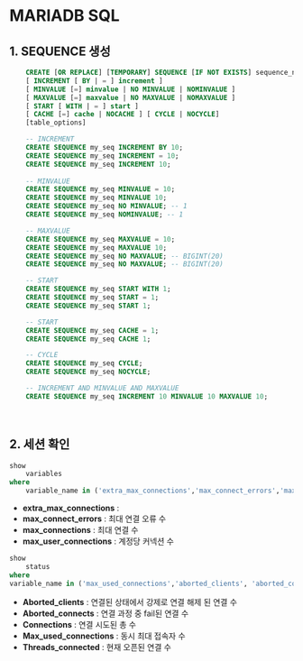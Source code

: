 # MARIADB SQL
## 1. SEQUENCE 생성 

~~~sql
    CREATE [OR REPLACE] [TEMPORARY] SEQUENCE [IF NOT EXISTS] sequence_name
    [ INCREMENT [ BY | = ] increment ]
    [ MINVALUE [=] minvalue | NO MINVALUE | NOMINVALUE ]
    [ MAXVALUE [=] maxvalue | NO MAXVALUE | NOMAXVALUE ]
    [ START [ WITH | = ] start ] 
    [ CACHE [=] cache | NOCACHE ] [ CYCLE | NOCYCLE] 
    [table_options]
~~~

~~~sql
    -- INCREMENT
    CREATE SEQUENCE my_seq INCREMENT BY 10;
    CREATE SEQUENCE my_seq INCREMENT = 10;
    CREATE SEQUENCE my_seq INCREMENT 10;
    
    -- MINVALUE
    CREATE SEQUENCE my_seq MINVALUE = 10;
    CREATE SEQUENCE my_seq MINVALUE 10; 
    CREATE SEQUENCE my_seq NO MINVALUE; -- 1
    CREATE SEQUENCE my_seq NOMINVALUE; -- 1

    -- MAXVALUE
    CREATE SEQUENCE my_seq MAXVALUE = 10;
    CREATE SEQUENCE my_seq MAXVALUE 10;
    CREATE SEQUENCE my_seq NO MAXVALUE; -- BIGINT(20) 
    CREATE SEQUENCE my_seq NO MAXVALUE; -- BIGINT(20)

    -- START
    CREATE SEQUENCE my_seq START WITH 1;
    CREATE SEQUENCE my_seq START = 1;
    CREATE SEQUENCE my_seq START 1;

    -- START
    CREATE SEQUENCE my_seq CACHE = 1;
    CREATE SEQUENCE my_seq CACHE 1;

    -- CYCLE
    CREATE SEQUENCE my_seq CYCLE;
    CREATE SEQUENCE my_seq NOCYCLE;

    -- INCREMENT AND MINVALUE AND MAXVALUE 
    CREATE SEQUENCE my_seq INCREMENT 10 MINVALUE 10 MAXVALUE 10;
~~~
<br>

## 2. 세션 확인
~~~sql 
show 
    variables 
where 
    variable_name in ('extra_max_connections','max_connect_errors','max_connections','max_user_connections');
~~~
* __extra_max_connections__ : 
* __max_connect_errors__ : 최대 연결 오류 수
* __max_connections__ : 최대 연결 수
* __max_user_connections__ : 계정당 커넥션 수 
  
~~~sql 
show 
    status 
where 
variable_name in ('max_used_connections','aborted_clients', 'aborted_connects','threads_connected', 'connections');
~~~
* __Aborted_clients__ : 연결된 상태에서 강제로 연결 해제 된 연결 수
* __Aborted_connects__ : 연결 과정 중 fail된 연결 수
* __Connections__ : 연결 시도된 총 수
* __Max_used_connections__ : 동시 최대 접속자 수
* __Threads_connected__ : 현재 오픈된 연결 수

